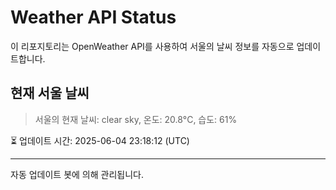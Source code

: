 
# Weather API Status

이 리포지토리는 OpenWeather API를 사용하여 서울의 날씨 정보를 자동으로 업데이트합니다.

## 현재 서울 날씨
> 서울의 현재 날씨: clear sky, 온도: 20.8°C, 습도: 61%

⏳ 업데이트 시간: 2025-06-04 23:18:12 (UTC)

---
자동 업데이트 봇에 의해 관리됩니다.
